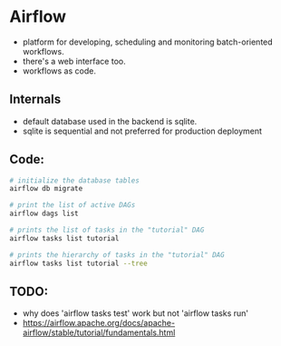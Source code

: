# Airflow 
- platform for developing, scheduling and monitoring batch-oriented workflows. 
- there's a web interface too. 
- workflows as code. 

## Internals 
- default database used in the backend is sqlite. 
- sqlite is sequential and not preferred for production deployment 

## Code: 
```bash 
# initialize the database tables
airflow db migrate

# print the list of active DAGs
airflow dags list

# prints the list of tasks in the "tutorial" DAG
airflow tasks list tutorial

# prints the hierarchy of tasks in the "tutorial" DAG
airflow tasks list tutorial --tree
```

## TODO:
- why does 'airflow tasks test' work but not 'airflow tasks run'
- https://airflow.apache.org/docs/apache-airflow/stable/tutorial/fundamentals.html
